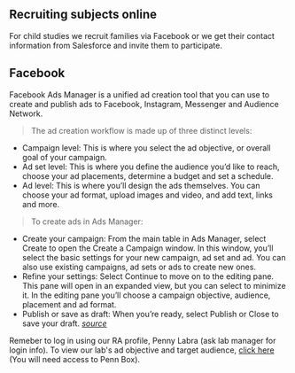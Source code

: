 ## Recruiting subjects online

For child studies we recruit families via Facebook or we get their contact information from Salesforce and invite them to participate. 

## Facebook
Facebook Ads Manager is a unified ad creation tool that you can use to create and publish ads to Facebook, Instagram, Messenger and Audience Network.

> The ad creation workflow is made up of three distinct levels: 
* Campaign level: This is where you select the ad objective, or overall goal of your campaign.
* Ad set level: This is where you define the audience you’d like to reach, choose your ad placements, determine a budget and set a schedule.
* Ad level: This is where you’ll design the ads themselves. You can choose your ad format, upload images and video, and add text, links and more.

> To create ads in Ads Manager:
* Create your campaign: From the main table in Ads Manager, select Create to open the Create a Campaign window. In this window, you’ll select the basic settings for your new campaign, ad set and ad. You can also use existing campaigns, ad sets or ads to create new ones.
* Refine your settings: Select Continue to move on to the editing pane. This pane will open in an expanded view, but you can select  to minimize it. In the editing pane you’ll choose a campaign objective, audience, placement and ad format.
* Publish or save as draft: When you’re ready, select Publish or Close to save your draft.
[_source_](https://www.facebook.com/business/help/282701548912119?id=649869995454285&ref=fbb_adsmanager_products)

Remeber to log in using our RA profile, Penny Labra (ask lab manager for login info). To view our lab's ad objective and target audience, [click here](https://upenn.box.com/s/na437urczy2xrmxq7ig98dc29p3ga22a) (You will need access to Penn Box).